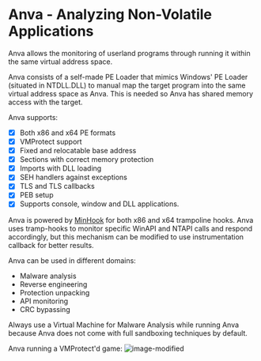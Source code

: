 # Anva - Analyzing Non-Volatile Applications
Anva allows the monitoring of userland programs through running it within the same virtual address space.

Anva consists of a self-made PE Loader that mimics Windows' PE Loader (situated in NTDLL.DLL) to manual map the target program into the same virtual address space as Anva. This is needed so Anva has shared memory access with the target.

Anva supports:
  - [x] Both x86 and x64 PE formats
  - [x] VMProtect support
  - [x] Fixed and relocatable base address
  - [x] Sections with correct memory protection 
  - [x] Imports with DLL loading
  - [x] SEH handlers against exceptions
  - [x] TLS and TLS callbacks
  - [x] PEB setup
  - [x] Supports console, window and DLL applications.

Anva is powered by [MinHook](https://github.com/TsudaKageyu/minhook) for both x86 and x64 trampoline hooks. Anva uses tramp-hooks to monitor specific WinAPI and NTAPI calls and respond accordingly, but this mechanism can be modified to use instrumentation callback for better results.

Anva can be used in different domains:
  - Malware analysis
  - Reverse engineering
  - Protection unpacking
  - API monitoring
  - CRC bypassing

Always use a Virtual Machine for Malware Analysis while running Anva because Anva does not come with full sandboxing techniques by default.

Anva running a VMProtect'd game:
![image-modified](https://github.com/nbs32k/anva/assets/68382500/1eafb652-4423-4182-b3f0-bbf63798c35d)
